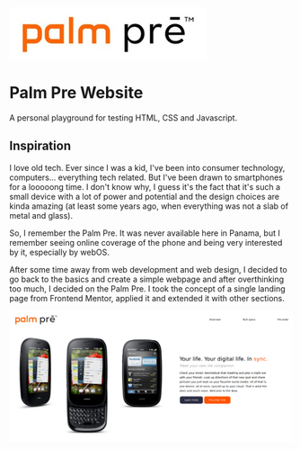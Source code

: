 ![Palm Pre logo](img/logo.jpg)
# Palm Pre Website
A personal playground for testing HTML, CSS and Javascript.

## Inspiration
I love old tech. Ever since I was a kid, I've been into consumer technology, computers... everything tech related. But I've been drawn to smartphones for a looooong time. I don't know why, I guess it's the fact that it's such a small device with a lot of power and potential and the design choices are kinda amazing (at least some years ago, when everything was not a slab of metal and glass).

So, I remember the Palm Pre. It was never available here in Panama, but I remember seeing online coverage of the phone and being very interested by it, especially by webOS. 

After some time away from web development and web design, I decided to go back to the basics and create a simple webpage and after overthinking too much, I decided on the Palm Pre. I took the concept of a single landing page from Frontend Mentor, applied it and extended it with other sections.

![Screenshot of the Palm Pre website homepage](img/screenshot.png)